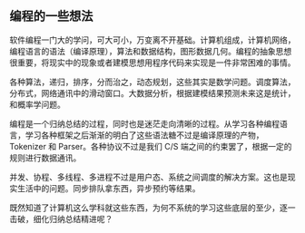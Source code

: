 
## 编程的一些想法

软件编程一门大的学问，可大可小，万变离不开基础。计算机组成，计算机网络，编程语言的语法（编译原理），算法和数据结构，图形数据几何。编程的抽象思想很重要，将现实中的现象或者建模思想用程序代码来实现是一件非常困难的事情。
  
各种算法，递归，排序，分而治之，动态规划，这些其实是数学问题。调度算法，分布式，网络通讯中的滑动窗口。大数据分析，根据建模结果预测未来这是统计，和概率学问题。  

编程是一个归纳总结的过程，同时也是迷茫走向清晰的过程。从学习各种编程语言，学习各种框架之后渐渐的明白了这些语法糖不过是编译原理的产物，Tokenizer 和 Parser。各种协议不过是我们 C/S 端之间的约束罢了，根据一定的规则进行数据通讯。

并发、协程、多线程、多进程不过是用户态、系统之间调度的解决方案。这也是现实生活中的问题。同步排队拿东西，异步预约等结果。

既然知道了计算机这么学科就这些东西，为何不系统的学习这些底层的至少，逐一击破，细化归纳总结精进呢？